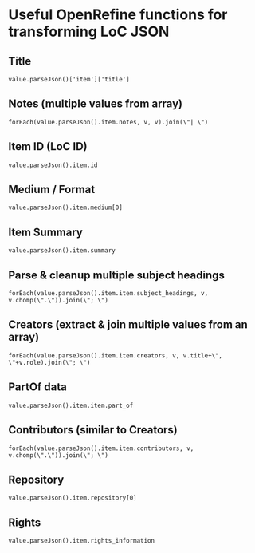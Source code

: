 # Useful OpenRefine functions for transforming LoC JSON

## Title

```
value.parseJson()['item']['title']
```

## Notes (multiple values from array)

```
forEach(value.parseJson().item.notes, v, v).join(\"| \")
```

## Item ID (LoC ID)

```
value.parseJson().item.id
```

## Medium / Format 

```
value.parseJson().item.medium[0]
```

## Item Summary 

```
value.parseJson().item.summary
```

## Parse & cleanup multiple subject headings 

```
forEach(value.parseJson().item.item.subject_headings, v, v.chomp(\".\")).join(\"; \")
```

## Creators (extract & join multiple values from an array)

```
forEach(value.parseJson().item.item.creators, v, v.title+\", \"+v.role).join(\"; \")
```


## PartOf data

```
value.parseJson().item.item.part_of
```

## Contributors (similar to Creators) 

```
forEach(value.parseJson().item.item.contributors, v, v.chomp(\".\")).join(\"; \")
```

## Repository

```
value.parseJson().item.repository[0]
```

## Rights

```
value.parseJson().item.rights_information
```